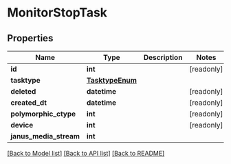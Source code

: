 # MonitorStopTask


## Properties
Name | Type | Description | Notes
------------ | ------------- | ------------- | -------------
**id** | **int** |  | [readonly] 
**tasktype** | [**TasktypeEnum**](TasktypeEnum.md) |  | 
**deleted** | **datetime** |  | [readonly] 
**created_dt** | **datetime** |  | [readonly] 
**polymorphic_ctype** | **int** |  | [readonly] 
**device** | **int** |  | [readonly] 
**janus_media_stream** | **int** |  | 

[[Back to Model list]](../README.md#documentation-for-models) [[Back to API list]](../README.md#documentation-for-api-endpoints) [[Back to README]](../README.md)


